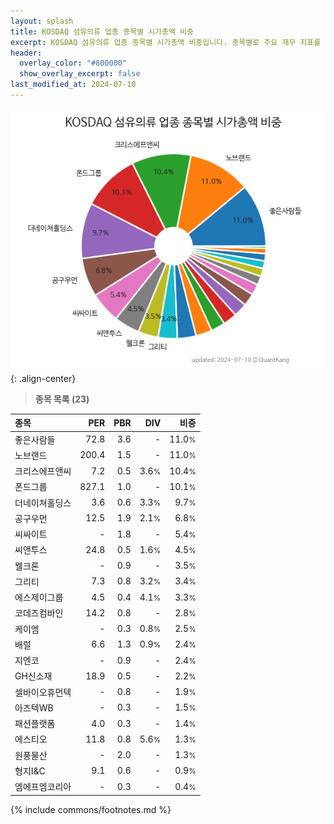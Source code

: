 ```yaml
---
layout: splash
title: KOSDAQ 섬유의류 업종 종목별 시가총액 비중
excerpt: KOSDAQ 섬유의류 업종 종목별 시가총액 비중입니다. 종목별로 주요 재무 지표를 함께 표시합니다.
header:
  overlay_color: "#800000"
  show_overlay_excerpt: false
last_modified_at: 2024-07-10
---
```



![KOSDAQ 섬유의류 업종 종목별 시가총액 비중](/stats/sector/images/kosdaq_업종_섬유의류_종목.png){: .align-center}


> **종목 목록 (23)**<a id="list"></a>

| **종목** | **PER** | **PBR** | **DIV** | **비중** |
| :------- | ------: | ------: | ------: | -------: |
| 좋은사람들 | 72.8 | 3.6 | - | 11.0<small>%</small> |
| 노브랜드 | 200.4 | 1.5 | - | 11.0<small>%</small> |
| 크리스에프앤씨 | 7.2 | 0.5 | 3.6<small>%</small> | 10.4<small>%</small> |
| 폰드그룹 | 827.1 | 1.0 | - | 10.1<small>%</small> |
| 더네이쳐홀딩스 | 3.6 | 0.6 | 3.3<small>%</small> | 9.7<small>%</small> |
| 공구우먼 | 12.5 | 1.9 | 2.1<small>%</small> | 6.8<small>%</small> |
| 씨싸이트 | - | 1.8 | - | 5.4<small>%</small> |
| 씨앤투스 | 24.8 | 0.5 | 1.6<small>%</small> | 4.5<small>%</small> |
| 웰크론 | - | 0.9 | - | 3.5<small>%</small> |
| 그리티 | 7.3 | 0.8 | 3.2<small>%</small> | 3.4<small>%</small> |
| 에스제이그룹 | 4.5 | 0.4 | 4.1<small>%</small> | 3.3<small>%</small> |
| 코데즈컴바인 | 14.2 | 0.8 | - | 2.8<small>%</small> |
| 케이엠 | - | 0.3 | 0.8<small>%</small> | 2.5<small>%</small> |
| 배럴 | 6.6 | 1.3 | 0.9<small>%</small> | 2.4<small>%</small> |
| 지엔코 | - | 0.9 | - | 2.4<small>%</small> |
| GH신소재 | 18.9 | 0.5 | - | 2.2<small>%</small> |
| 셀바이오휴먼텍 | - | 0.8 | - | 1.9<small>%</small> |
| 아즈텍WB | - | 0.3 | - | 1.5<small>%</small> |
| 패션플랫폼 | 4.0 | 0.3 | - | 1.4<small>%</small> |
| 에스티오 | 11.8 | 0.8 | 5.6<small>%</small> | 1.3<small>%</small> |
| 원풍물산 | - | 2.0 | - | 1.3<small>%</small> |
| 형지I&C | 9.1 | 0.6 | - | 0.9<small>%</small> |
| 엠에프엠코리아 | - | 0.3 | - | 0.4<small>%</small> |

{% include commons/footnotes.md %}